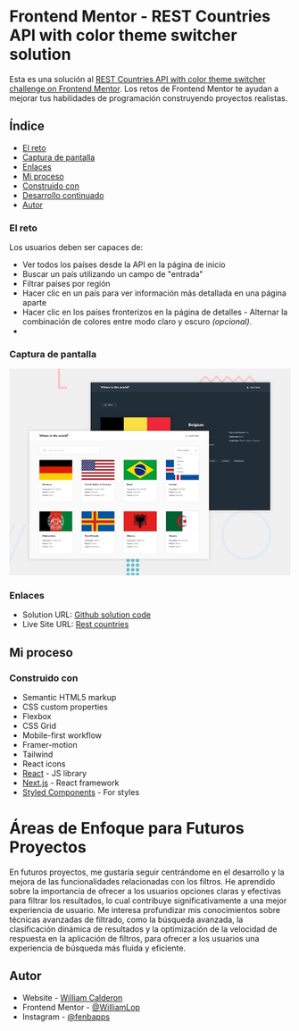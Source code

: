 # Frontend Mentor - REST Countries API with color theme switcher solution

Esta es una solución al [REST Countries API with color theme switcher challenge on Frontend Mentor](https://www.frontendmentor.io/challenges/rest-countries-api-with-color-theme-switcher-5cacc469fec04111f7b848ca). Los retos de Frontend Mentor te ayudan a mejorar tus habilidades de programación construyendo proyectos realistas. 

## Índice

- [El reto](#el-reto)
- [Captura de pantalla](#captura-de-pantalla)
- [Enlaces](#enlances)
- [Mi proceso](#mi-proceso)
- [Construido con](#construido-con) 
- [Desarrollo continuado](#desarrollo-continuado)
- [Autor](#autor) 

### El reto

Los usuarios deben ser capaces de:

- Ver todos los países desde la API en la página de inicio
- Buscar un país utilizando un campo de "entrada"
- Filtrar países por región
- Hacer clic en un país para ver información más detallada en una página aparte
- Hacer clic en los países fronterizos en la página de detalles - Alternar la combinación de colores entre modo claro y oscuro *(opcional)*.
- 
### Captura de pantalla

![Countries API](desktop-preview.jpg)

### Enlaces

- Solution URL: [Github solution code](https://github.com/WilliamLop/rest-contries-api.git)
- Live Site URL: [Rest countries](https://contriesword.netlify.app/)

## Mi proceso

### Construido con

- Semantic HTML5 markup
- CSS custom properties
- Flexbox
- CSS Grid
- Mobile-first workflow
- Framer-motion
- Tailwind
- React icons
- [React](https://reactjs.org/) - JS library
- [Next.js](https://nextjs.org/) - React framework
- [Styled Components](https://styled-components.com/) - For styles


# Áreas de Enfoque para Futuros Proyectos

En futuros proyectos, me gustaría seguir centrándome en el desarrollo y la mejora de las funcionalidades relacionadas con los filtros. He aprendido sobre la importancia de ofrecer a los usuarios opciones claras y efectivas para filtrar los resultados, lo cual contribuye significativamente a una mejor experiencia de usuario. Me interesa profundizar mis conocimientos sobre técnicas avanzadas de filtrado, como la búsqueda avanzada, la clasificación dinámica de resultados y la optimización de la velocidad de respuesta en la aplicación de filtros, para ofrecer a los usuarios una experiencia de búsqueda más fluida y eficiente.


## Autor

- Website - [William Calderon](https://porfoliowilliamcl.netlify.app/)
- Frontend Mentor - [@WilliamLop](https://www.frontendmentor.io/profile/WilliamLop)
- Instagram - [@fenbapps](https://www.instagram.com/fenbapps/)


